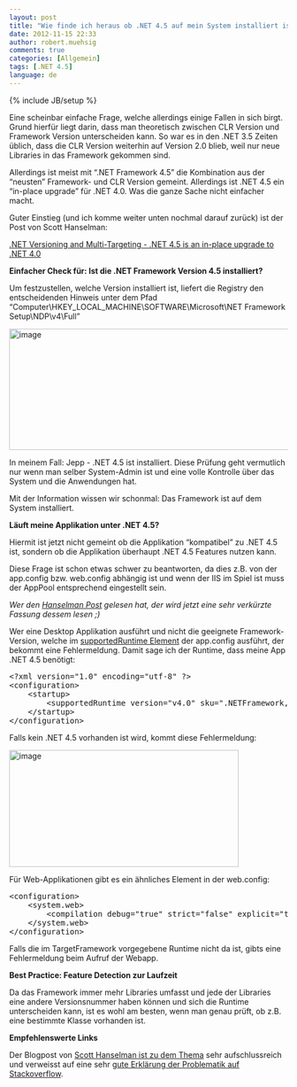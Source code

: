 ```yaml
---
layout: post
title: "Wie finde ich heraus ob .NET 4.5 auf mein System installiert ist?"
date: 2012-11-15 22:33
author: robert.muehsig
comments: true
categories: [Allgemein]
tags: [.NET 4.5]
language: de
---
```

{% include JB/setup %}
<p>Eine scheinbar einfache Frage, welche allerdings einige Fallen in sich birgt. <br>Grund hierfür liegt darin, dass man theoretisch zwischen CLR Version und Framework Version unterscheiden kann. So war es in den .NET 3.5 Zeiten üblich, dass die CLR Version weiterhin auf Version 2.0 blieb, weil nur neue Libraries in das Framework gekommen sind. </p> <p>Allerdings ist meist mit “.NET Framework 4.5” die Kombination aus der “neusten” Framework- und CLR Version gemeint. Allerdings ist .NET 4.5 ein “in-place upgrade” für .NET 4.0. Was die ganze Sache nicht einfacher macht. </p> <p>Guter Einstieg (und ich komme weiter unten nochmal darauf zurück) ist der Post von Scott Hanselman:</p> <p><a href="http://www.hanselman.com/blog/NETVersioningAndMultiTargetingNET45IsAnInplaceUpgradeToNET40.aspx">.NET Versioning and Multi-Targeting - .NET 4.5 is an in-place upgrade to .NET 4.0</a><strong></strong></p> <p><strong>Einfacher Check für: Ist die .NET Framework Version 4.5 installiert?</strong></p> <p>Um festzustellen, welche Version installiert ist, liefert die Registry den entscheidenden Hinweis unter dem Pfad “Computer\HKEY_LOCAL_MACHINE\SOFTWARE\Microsoft\NET Framework Setup\NDP\v4\Full”</p> <p><a href="{{BASE_PATH}}/assets/wp-images/image1661.png"><img title="image" style="border-top: 0px; border-right: 0px; border-bottom: 0px; border-left: 0px; display: inline" border="0" alt="image" src="{{BASE_PATH}}/assets/wp-images/image_thumb819.png" width="542" height="219"></a> </p> <p>In meinem Fall: Jepp - .NET 4.5 ist installiert. Diese Prüfung geht vermutlich nur wenn man selber System-Admin ist und eine volle Kontrolle über das System und die Anwendungen hat. </p> <p>Mit der Information wissen wir schonmal: Das Framework ist auf dem System installiert.</p> <p><strong>Läuft meine Applikation unter .NET 4.5?</strong></p> <p>Hiermit ist jetzt nicht gemeint ob die Applikation “kompatibel” zu .NET 4.5 ist, sondern ob die Applikation überhaupt .NET 4.5 Features nutzen kann.</p> <p>Diese Frage ist schon etwas schwer zu beantworten, da dies z.B. von der app.config bzw. web.config abhängig ist und wenn der IIS im Spiel ist muss der AppPool entsprechend eingestellt sein. </p> <p><em>Wer den <a href="http://www.hanselman.com/blog/NETVersioningAndMultiTargetingNET45IsAnInplaceUpgradeToNET40.aspx">Hanselman Post</a> gelesen hat, der wird jetzt eine sehr verkürzte Fassung dessem lesen ;)</em></p> <p>Wer eine Desktop Applikation ausführt und nicht die geeignete Framework-Version, welche im <a href="http://msdn.microsoft.com/en-us/library/w4atty68.aspx">supportedRuntime Element</a> der app.config ausführt, der bekommt eine Fehlermeldung. Damit sage ich der Runtime, dass meine App .NET 4.5 benötigt:</p><pre class="brush: csharp; auto-links: true; collapse: false; first-line: 1; gutter: true; html-script: false; light: false; ruler: false; smart-tabs: true; tab-size: 4; toolbar: true;">&lt;?xml version="1.0" encoding="utf-8" ?&gt;
&lt;configuration&gt;
    &lt;startup&gt; 
        &lt;supportedRuntime version="v4.0" sku=".NETFramework,Version=v4.5" /&gt;
    &lt;/startup&gt;
&lt;/configuration&gt;</pre>
<p>Falls kein .NET 4.5 vorhanden ist wird, kommt diese Fehlermeldung:</p>
<p><a href="{{BASE_PATH}}/assets/wp-images/image1662.png"><img title="image" style="border-top: 0px; border-right: 0px; border-bottom: 0px; border-left: 0px; display: inline" border="0" alt="image" src="{{BASE_PATH}}/assets/wp-images/image_thumb820.png" width="415" height="211"></a> </p>
<p> Für Web-Applikationen gibt es ein ähnliches Element in der web.config:</p><pre class="brush: csharp; auto-links: true; collapse: false; first-line: 1; gutter: true; html-script: false; light: false; ruler: false; smart-tabs: true; tab-size: 4; toolbar: true;">&lt;configuration&gt;
    &lt;system.web&gt;
        &lt;compilation debug="true" strict="false" explicit="true" targetFramework="4.5" /&gt;
    &lt;/system.web&gt;
&lt;/configuration&gt;</pre>
<p>Falls die im TargetFramework vorgegebene Runtime nicht da ist, gibts eine Fehlermeldung beim Aufruf der Webapp.</p>
<p><strong>Best Practice: Feature Detection zur Laufzeit</strong></p>
<p>Da das Framework immer mehr Libraries umfasst und jede der Libraries eine andere Versionsnummer haben können und sich die Runtime unterscheiden kann, ist es wohl am besten, wenn man genau prüft, ob z.B. eine bestimmte Klasse vorhanden ist.</p>
<p><strong>Empfehlenswerte Links</strong></p>
<p>Der Blogpost von <a href="http://www.hanselman.com/blog/NETVersioningAndMultiTargetingNET45IsAnInplaceUpgradeToNET40.aspx">Scott Hanselman ist zu dem Thema</a> sehr aufschlussreich und verweisst auf eine sehr <a href="http://stackoverflow.com/questions/8517159/how-to-detect-at-runtime-that-net-version-4-5-currently-running-your-code/8543850#8543850">gute Erklärung der Problematik auf Stackoverflow</a>.</p>
